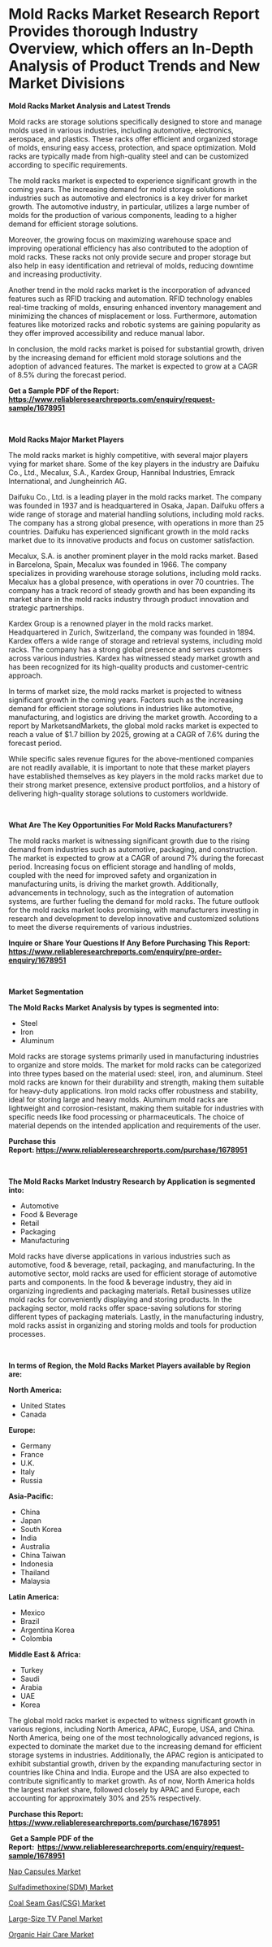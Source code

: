 <p><h1>Mold Racks Market Research Report Provides thorough Industry Overview, which offers an In-Depth Analysis of Product Trends and New Market Divisions</h1></p><p><strong>Mold Racks Market Analysis and Latest Trends</strong></p>
<p><p>Mold racks are storage solutions specifically designed to store and manage molds used in various industries, including automotive, electronics, aerospace, and plastics. These racks offer efficient and organized storage of molds, ensuring easy access, protection, and space optimization. Mold racks are typically made from high-quality steel and can be customized according to specific requirements.</p><p>The mold racks market is expected to experience significant growth in the coming years. The increasing demand for mold storage solutions in industries such as automotive and electronics is a key driver for market growth. The automotive industry, in particular, utilizes a large number of molds for the production of various components, leading to a higher demand for efficient storage solutions.</p><p>Moreover, the growing focus on maximizing warehouse space and improving operational efficiency has also contributed to the adoption of mold racks. These racks not only provide secure and proper storage but also help in easy identification and retrieval of molds, reducing downtime and increasing productivity.</p><p>Another trend in the mold racks market is the incorporation of advanced features such as RFID tracking and automation. RFID technology enables real-time tracking of molds, ensuring enhanced inventory management and minimizing the chances of misplacement or loss. Furthermore, automation features like motorized racks and robotic systems are gaining popularity as they offer improved accessibility and reduce manual labor.</p><p>In conclusion, the mold racks market is poised for substantial growth, driven by the increasing demand for efficient mold storage solutions and the adoption of advanced features. The market is expected to grow at a CAGR of 8.5% during the forecast period.</p></p>
<p><strong>Get a Sample PDF of the Report:&nbsp; <a href="https://www.reliableresearchreports.com/enquiry/request-sample/1678951">https://www.reliableresearchreports.com/enquiry/request-sample/1678951</a></strong></p>
<p>&nbsp;</p>
<p><strong>Mold Racks Major Market Players</strong></p>
<p><p>The mold racks market is highly competitive, with several major players vying for market share. Some of the key players in the industry are Daifuku Co., Ltd., Mecalux, S.A., Kardex Group, Hannibal Industries, Emrack International, and Jungheinrich AG.</p><p>Daifuku Co., Ltd. is a leading player in the mold racks market. The company was founded in 1937 and is headquartered in Osaka, Japan. Daifuku offers a wide range of storage and material handling solutions, including mold racks. The company has a strong global presence, with operations in more than 25 countries. Daifuku has experienced significant growth in the mold racks market due to its innovative products and focus on customer satisfaction.</p><p>Mecalux, S.A. is another prominent player in the mold racks market. Based in Barcelona, Spain, Mecalux was founded in 1966. The company specializes in providing warehouse storage solutions, including mold racks. Mecalux has a global presence, with operations in over 70 countries. The company has a track record of steady growth and has been expanding its market share in the mold racks industry through product innovation and strategic partnerships.</p><p>Kardex Group is a renowned player in the mold racks market. Headquartered in Zurich, Switzerland, the company was founded in 1894. Kardex offers a wide range of storage and retrieval systems, including mold racks. The company has a strong global presence and serves customers across various industries. Kardex has witnessed steady market growth and has been recognized for its high-quality products and customer-centric approach.</p><p>In terms of market size, the mold racks market is projected to witness significant growth in the coming years. Factors such as the increasing demand for efficient storage solutions in industries like automotive, manufacturing, and logistics are driving the market growth. According to a report by MarketsandMarkets, the global mold racks market is expected to reach a value of $1.7 billion by 2025, growing at a CAGR of 7.6% during the forecast period.</p><p>While specific sales revenue figures for the above-mentioned companies are not readily available, it is important to note that these market players have established themselves as key players in the mold racks market due to their strong market presence, extensive product portfolios, and a history of delivering high-quality storage solutions to customers worldwide.</p></p>
<p>&nbsp;</p>
<p><strong>What Are The Key Opportunities For Mold Racks Manufacturers?</strong></p>
<p><p>The mold racks market is witnessing significant growth due to the rising demand from industries such as automotive, packaging, and construction. The market is expected to grow at a CAGR of around 7% during the forecast period. Increasing focus on efficient storage and handling of molds, coupled with the need for improved safety and organization in manufacturing units, is driving the market growth. Additionally, advancements in technology, such as the integration of automation systems, are further fueling the demand for mold racks. The future outlook for the mold racks market looks promising, with manufacturers investing in research and development to develop innovative and customized solutions to meet the diverse requirements of various industries.</p></p>
<p><strong>Inquire or Share Your Questions If Any Before Purchasing This Report: <a href="https://www.reliableresearchreports.com/enquiry/pre-order-enquiry/1678951">https://www.reliableresearchreports.com/enquiry/pre-order-enquiry/1678951</a></strong></p>
<p>&nbsp;</p>
<p><strong>Market Segmentation</strong></p>
<p><strong>The Mold Racks Market Analysis by types is segmented into:</strong></p>
<p><ul><li>Steel</li><li>Iron</li><li>Aluminum</li></ul></p>
<p><p>Mold racks are storage systems primarily used in manufacturing industries to organize and store molds. The market for mold racks can be categorized into three types based on the material used: steel, iron, and aluminum. Steel mold racks are known for their durability and strength, making them suitable for heavy-duty applications. Iron mold racks offer robustness and stability, ideal for storing large and heavy molds. Aluminum mold racks are lightweight and corrosion-resistant, making them suitable for industries with specific needs like food processing or pharmaceuticals. The choice of material depends on the intended application and requirements of the user.</p></p>
<p><strong>Purchase this Report:&nbsp;<a href="https://www.reliableresearchreports.com/purchase/1678951">https://www.reliableresearchreports.com/purchase/1678951</a></strong></p>
<p>&nbsp;</p>
<p><strong>The Mold Racks Market Industry Research by Application is segmented into:</strong></p>
<p><ul><li>Automotive</li><li>Food & Beverage</li><li>Retail</li><li>Packaging</li><li>Manufacturing</li></ul></p>
<p><p>Mold racks have diverse applications in various industries such as automotive, food & beverage, retail, packaging, and manufacturing. In the automotive sector, mold racks are used for efficient storage of automotive parts and components. In the food & beverage industry, they aid in organizing ingredients and packaging materials. Retail businesses utilize mold racks for conveniently displaying and storing products. In the packaging sector, mold racks offer space-saving solutions for storing different types of packaging materials. Lastly, in the manufacturing industry, mold racks assist in organizing and storing molds and tools for production processes.</p></p>
<p>&nbsp;</p>
<p><strong>In terms of Region, the Mold Racks Market Players available by Region are:</strong></p>
<p>
    <p> <strong> North America: </strong>
        <ul>
            <li>United States</li>
            <li>Canada</li>
        </ul>
        </p> 
    <p> <strong> Europe: </strong>
        <ul>
            <li>Germany</li>
            <li>France</li>
            <li>U.K.</li>
            <li>Italy</li>
            <li>Russia</li>
        </ul>
        </p> 
    <p> <strong> Asia-Pacific: </strong>
        <ul>
            <li>China</li>
            <li>Japan</li>
            <li>South Korea</li>
            <li>India</li>
            <li>Australia</li>
            <li>China Taiwan</li>
            <li>Indonesia</li>
            <li>Thailand</li>
            <li>Malaysia</li>
        </ul>
        </p> 
    <p> <strong> Latin America: </strong>
        <ul>
            <li>Mexico</li>
            <li>Brazil</li>
            <li>Argentina Korea</li>
            <li>Colombia</li>
        </ul>
        </p> 
    <p> <strong> Middle East & Africa: </strong>
        <ul>
            <li>Turkey</li>
            <li>Saudi</li>
            <li>Arabia</li>
            <li>UAE</li>
            <li>Korea</li>
        </ul>
    </p>
    </p>
<p><p>The global mold racks market is expected to witness significant growth in various regions, including North America, APAC, Europe, USA, and China. North America, being one of the most technologically advanced regions, is expected to dominate the market due to the increasing demand for efficient storage systems in industries. Additionally, the APAC region is anticipated to exhibit substantial growth, driven by the expanding manufacturing sector in countries like China and India. Europe and the USA are also expected to contribute significantly to market growth. As of now, North America holds the largest market share, followed closely by APAC and Europe, each accounting for approximately 30% and 25% respectively.</p></p>
<p><strong>Purchase this Report: <a href="https://www.reliableresearchreports.com/purchase/1678951">https://www.reliableresearchreports.com/purchase/1678951</a></strong></p>
<p>&nbsp;<strong>Get a Sample PDF of the Report:&nbsp;&nbsp;<a href="https://www.reliableresearchreports.com/enquiry/request-sample/1678951">https://www.reliableresearchreports.com/enquiry/request-sample/1678951</a></strong></p>
<p><strong></strong></p>
<p><p><a href="https://medium.com/@williammann19/nap-capsules-market-size-growth-forecast-2023-2030-fded863d355b">Nap Capsules Market</a></p><p><a href="https://github.com/rexevange/Market-Research-Report-List-1/blob/main/sulfadimethoxinesdm-market.md">Sulfadimethoxine(SDM) Market</a></p><p><a href="https://github.com/lilstefpacute/Market-Research-Report-List-1/blob/main/coal-seam-gascsg-market.md">Coal Seam Gas(CSG) Market</a></p><p><a href="https://www.linkedin.com/pulse/large-size-tv-panel-market-size-share-global-analysis-report/">Large-Size TV Panel Market</a></p><p><a href="https://medium.com/@erickasauer/organic-hair-care-market-size-growth-forecast-2023-2030-0e693cd890e4">Organic Hair Care Market</a></p></p>